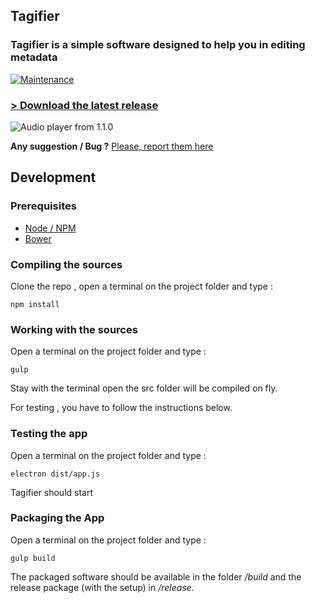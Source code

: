 ## Tagifier

### Tagifier is a simple software designed to help you in editing metadata

[![Maintenance](https://img.shields.io/badge/Maintained%3F-no-red.svg)](https://github.com/nj-neer/Tagifier)

### [ > Download the latest release](https://github.com/Cyriaqu3/tagifier/releases/latest)

![Audio player from 1.1.0](http://i.imgur.com/fFx2RPI.jpg)

**Any suggestion / Bug ?**
[Please, report them here](https://github.com/Cyriaqu3/tagifier/issues)

## Development

### Prerequisites

- [Node / NPM](https://nodejs.org/)
- [Bower](https://bower.io/)

### Compiling the sources

Clone the repo , open a terminal on the project folder and type :

```
npm install
```

### Working with the sources

Open a terminal on the project folder and type :

```
gulp
```
Stay with the terminal open the src folder will be compiled on fly.

For testing , you have to follow the instructions below.

### Testing the app

Open a terminal on the project folder and type :

```
electron dist/app.js
```

Tagifier should start

### Packaging the App

Open a terminal on the project folder and type :

```
gulp build
```
The packaged software should be available in the folder */build* and the release package (with the setup) in */release*.
